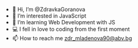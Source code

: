 - 👋 Hi, I’m @ZdravkaGoranova
- 👀 I’m interested in JavaScript 
- 🌱 I’m learning Web Development with JS
- 💻 I fell in love to coding from the first moment
- 📫 How to reach me zdr_mladenova90@abv.bg 

<!---
ZdravkaGoranova/ZdravkaGoranova is a ✨ special ✨ repository because its `README.md` (this file) appears on your GitHub profile.
You can click the Preview link to take a look at your changes.
--->

